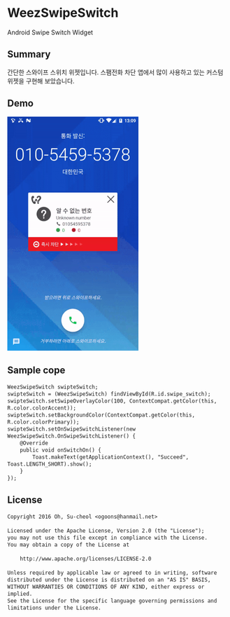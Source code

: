 # WeezSwipeSwitch
Android Swipe Switch Widget

## Summary
간단한 스와이프 스위치 위젯입니다. 
스팸전화 차단 앱에서 많이 사용하고 있는 커스텀 위젯을 구현해 보았습니다.

## Demo
![WeezSwipeSwitch Demo](./demo.gif)

## Sample cope
```
WeezSwipeSwitch swipteSwitch;
swipteSwitch = (WeezSwipeSwitch) findViewById(R.id.swipe_switch);
swipteSwitch.setSwipeOverlayColor(100, ContextCompat.getColor(this, R.color.colorAccent));
swipteSwitch.setBackgroundColor(ContextCompat.getColor(this, R.color.colorPrimary));
swipteSwitch.setOnSwipeSwitchListener(new WeezSwipeSwitch.OnSwipeSwitchListener() {
	@Override
	public void onSwitchOn() {
		Toast.makeText(getApplicationContext(), "Succeed", Toast.LENGTH_SHORT).show();
	}
});
```
  
## License

    Copyright 2016 Oh, Su-cheol <ogoons@hanmail.net>

    Licensed under the Apache License, Version 2.0 (the "License");
    you may not use this file except in compliance with the License.
    You may obtain a copy of the License at

        http://www.apache.org/licenses/LICENSE-2.0

    Unless required by applicable law or agreed to in writing, software
    distributed under the License is distributed on an "AS IS" BASIS,
    WITHOUT WARRANTIES OR CONDITIONS OF ANY KIND, either express or implied.
    See the License for the specific language governing permissions and
    limitations under the License.
